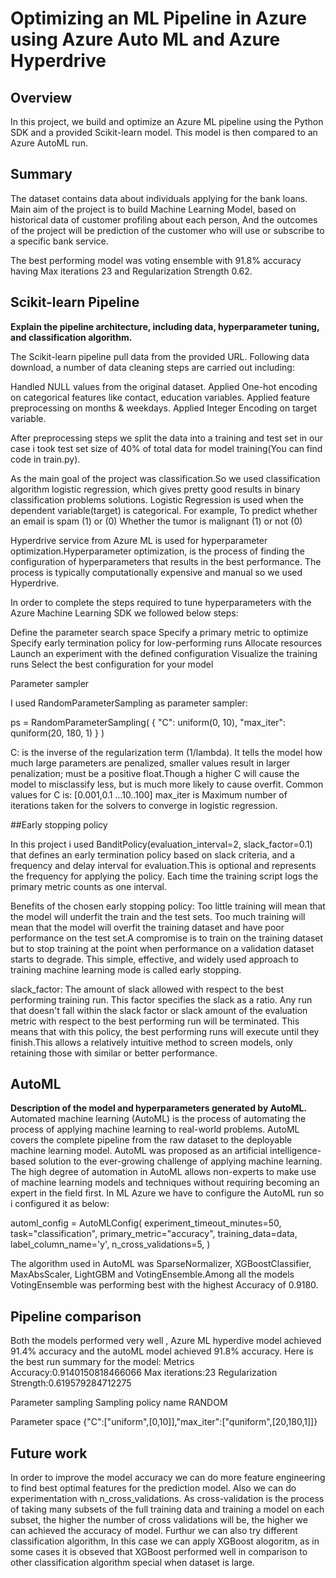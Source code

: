 # Optimizing an ML Pipeline in Azure using Azure Auto ML and Azure Hyperdrive

## Overview
In this project, we build and optimize an Azure ML pipeline using the Python SDK and a provided Scikit-learn model.
This model is then compared to an Azure AutoML run.

## Summary
The dataset contains data about individuals applying for the bank loans. Main aim of the project is to build Machine Learning Model, based on historical data of customer profiling about each person, And the outcomes of the project will be prediction of the customer who will use or subscribe to a specific bank service.

The best performing model was voting ensemble with 91.8% accuracy having Max iterations 23 and Regularization Strength 0.62.
 

## Scikit-learn Pipeline

**Explain the pipeline architecture, including data, hyperparameter tuning, and classification algorithm.**

The Scikit-learn pipeline pull data from the provided URL. Following data download, a number of data cleaning steps are carried out including:

Handled NULL values from the original dataset.
Applied One-hot encoding on categorical features like contact, education variables.
Applied feature preprocessing on months & weekdays.
Applied Integer Encoding on target variable.

After preprocessing steps we split the data into a training and test set in our case i took test set size of 40% of total data for model training(You can find code in train.py).

As the main goal of the project was classification.So we used classification algorithm logistic regression, which gives pretty good results in binary classification problems solutions.
Logistic Regression is used when the dependent variable(target) is categorical.
For example,
To predict whether an email is spam (1) or (0)
Whether the tumor is malignant (1) or not (0)


Hyperdrive service from Azure ML is used for hyperparameter optimization.Hyperparameter optimization, is the process of finding the configuration of hyperparameters that results in the best performance. The process is typically computationally expensive and manual so we used Hyperdrive.

In order to complete the steps required to tune hyperparameters with the Azure Machine Learning SDK we followed below steps:

Define the parameter search space
Specify a primary metric to optimize
Specify early termination policy for low-performing runs
Allocate resources
Launch an experiment with the defined configuration
Visualize the training runs
Select the best configuration for your model


Parameter sampler

I used RandomParameterSampling as parameter sampler:

ps = RandomParameterSampling(
    {
        "C": uniform(0, 10),
        "max_iter": quniform(20, 180, 1)
    }
)

C: is the inverse of the regularization term (1/lambda). It tells the model how much large parameters are penalized, smaller values result in larger penalization; must be a positive float.Though a higher C will cause the model to misclassify less, but is much more likely to cause overfit.
Common values for C is: [0.001,0.1 …10..100]
max_iter is Maximum number of iterations taken for the solvers to converge in logistic regression.

##Early stopping policy

In this project i used BanditPolicy(evaluation_interval=2, slack_factor=0.1) that defines an early termination policy based on slack criteria, and a frequency and delay interval for evaluation.This is optional and represents the frequency for applying the policy. Each time the training script logs the primary metric counts as one interval.

Benefits of the chosen early stopping policy: Too little training will mean that the model will underfit the train and the test sets. Too much training will mean that the model will overfit the training dataset and have poor performance on the test set.A compromise is to train on the training dataset but to stop training at the point when performance on a validation dataset starts to degrade. This simple, effective, and widely used approach to training machine learning mode is called early stopping.

slack_factor: The amount of slack allowed with respect to the best performing training run. This factor specifies the slack as a ratio.
Any run that doesn't fall within the slack factor or slack amount of the evaluation metric with respect to the best performing run will be terminated. This means that with this policy, the best performing runs will execute until they finish.This allows a relatively intuitive method to screen models, only retaining those with similar or better performance.


## AutoML
**Description of the model and hyperparameters generated by AutoML.**
Automated machine learning (AutoML) is the process of automating the process of applying machine learning to real-world problems. AutoML covers the complete pipeline from the raw dataset to the deployable machine learning model. AutoML was proposed as an artificial intelligence-based solution to the ever-growing challenge of applying machine learning. The high degree of automation in AutoML allows non-experts to make use of machine learning models and techniques without requiring becoming an expert in the field first.
In ML Azure we have to configure the AutoML run so i configured it as below:

automl_config = AutoMLConfig(
    experiment_timeout_minutes=50,
    task="classification",
    primary_metric="accuracy",
    training_data=data,
    label_column_name='y',
    n_cross_validations=5,
    )
    
The algorithm used in AutoML was SparseNormalizer, XGBoostClassifier, MaxAbsScaler, LightGBM and VotingEnsemble.Among all the models VotingEnsemble was performing best with the highest Accuracy of 0.9180.    

## Pipeline comparison
Both the models performed very well , Azure ML hyperdive model achieved 91.4% accuracy and the autoML model achieved 91.8% accuracy.
Here is the best run summary for the model:
Metrics
  Accuracy:0.9140150818466066
  Max iterations:23
  Regularization Strength:0.619579284712275
  
Parameter sampling
Sampling policy name
RANDOM

Parameter space
{"C":["uniform",[0,10]],"max_iter":["quniform",[20,180,1]]}

## Future work
In order to improve the model accuracy we can do more feature engineering to find best optimal features for the prediction model.
Also we can do experimentation with n_cross_validations. As cross-validation is the process of taking many subsets of the full training data and training a model on each subset, the higher the number of cross validations will be, the higher we can achieved the accuracy of model.
Furthur we can also try different classification algorithm, In this case we can apply XGBoost alogoritm, as in some cases it is obseved that XGBoost performed well in comparison to other classification algorithm special when dataset is large.
